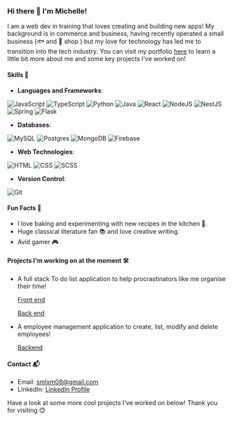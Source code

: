### Hi there 👋  I'm Michelle!

I am a web dev in training that loves creating and building new apps! My background is in commerce and business, having recently operated a small business (🐟 and 🍟 shop ) but my love for technology has led me to transition into the tech industry. You can visit my portfolio [here](https://portfolio-mcelle888s-projects.vercel.app/) to learn a little bit more about me and some key projects I've worked on!

#### Skills 🚀
- **Languages and Frameworks**:
  
 ![JavaScript](https://img.shields.io/badge/javascript-%23323330.svg?style=for-the-badge&logo=javascript&logoColor=%23F7DF1E) ![TypeScript](https://img.shields.io/badge/typescript-%23007ACC.svg?style=for-the-badge&logo=typescript&logoColor=white) ![Python](https://img.shields.io/badge/python-3670A0?style=for-the-badge&logo=python&logoColor=ffdd54) ![Java](https://img.shields.io/badge/java-%23ED8B00.svg?style=for-the-badge&logo=openjdk&logoColor=white) ![React](https://img.shields.io/badge/react-%2320232a.svg?style=for-the-badge&logo=react&logoColor=%2361DAFB) ![NodeJS](https://img.shields.io/badge/node.js-6DA55F?style=for-the-badge&logo=node.js&logoColor=white) ![NestJS](https://img.shields.io/badge/nestjs-%23E0234E.svg?style=for-the-badge&logo=nestjs&logoColor=white) ![Spring](https://img.shields.io/badge/spring-%236DB33F.svg?style=for-the-badge&logo=spring&logoColor=white) ![Flask](https://img.shields.io/badge/flask-%23000.svg?style=for-the-badge&logo=flask&logoColor=white)

- **Databases**:
  
![MySQL](https://img.shields.io/badge/mysql-4479A1.svg?style=for-the-badge&logo=mysql&logoColor=white)  ![Postgres](https://img.shields.io/badge/postgres-%23316192.svg?style=for-the-badge&logo=postgresql&logoColor=white)  ![MongoDB](https://img.shields.io/badge/MongoDB-%234ea94b.svg?style=for-the-badge&logo=mongodb&logoColor=white) ![Firebase](https://img.shields.io/badge/firebase-a08021?style=for-the-badge&logo=firebase&logoColor=ffcd34)

- **Web Technologies**:

 ![HTML](https://img.shields.io/badge/-HTML-E34F26?logo=html5&logoColor=white) ![CSS](https://img.shields.io/badge/-CSS-1572B6?logo=css3&logoColor=white) ![SCSS](https://img.shields.io/badge/-SCSS-CC6699?logo=sass&logoColor=white)
 
- **Version Control**:

![Git](https://img.shields.io/badge/-Git-F05032?logo=git&logoColor=white)


#### Fun Facts 🎉
- I love baking and experimenting with new recipes in the kitchen 🍰.
- Huge classical literature fan 📚 and love creative writing.
- Avid gamer 🎮

#### Projects I'm working on at the moment 🛠️
- A full stack To do list application to help procrastinators like me organise their time!
  
     [Front end](https://github.com/mcelle888/todo-frontend)

     [Back end](https://github.com/mcelle888/todo-backend)

- A employee management application to create, list, modify and delete employees!
  
    [Backend](https://github.com/mcelle888/employee-manager-backend)

#### Contact 📬
- Email: smlxm08@gmail.com
- LinkedIn: [LinkedIn Profile](https://www.linkedin.com/in/michelle-l-xm/)
  
Have a look at some more cool projects I've worked on below!
Thank you for visiting 😊
